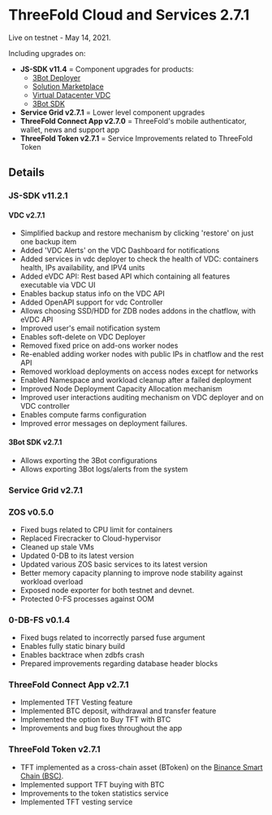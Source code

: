 
 # ThreeFold Cloud and Services 2.7.1
 
Live on testnet - May 14, 2021.

Including upgrades on:
- **JS-SDK v11.4** = Component upgrades for products:
   - [3Bot Deployer](https://github.com/threefoldtech/js-sdk/tree/development/jumpscale/packages/threebot_deployer)
   - [Solution Marketplace](https://github.com/threefoldtech/js-sdk/tree/development/jumpscale/packages/marketplace)
   - [Virtual Datacenter VDC](https://github.com/threefoldtech/js-sdk/tree/development/jumpscale/packages/vdc)
   - [3Bot SDK](https://github.com/threefoldtech/js-sdk/tree/development/jumpscale/packages/tfgrid_solutions)
- **Service Grid v2.7.1** = Lower level component upgrades
- **ThreeFold Connect App v2.7.0** = ThreeFold's mobile authenticator, wallet, news and support app
- **ThreeFold Token v2.7.1** = Service Improvements related to ThreeFold Token

## Details
 
### JS-SDK v11.2.1

#### VDC v2.7.1
- Simplified backup and restore mechanism by clicking 'restore' on just one backup item
- Added 'VDC Alerts' on the VDC Dashboard for notifications
- Added services in vdc deployer to check the health of VDC:  containers health, IPs availability, and IPV4 units
- Added eVDC API: Rest based API which containing all features executable via VDC UI
- Enables backup status info on the VDC API
- Added OpenAPI support for vdc Controller
- Allows choosing SSD/HDD for ZDB nodes addons in the chatflow, with eVDC API
- Improved user's email notification system
- Enables soft-delete on VDC Deployer
- Removed fixed price on add-ons worker nodes
- Re-enabled adding worker nodes with public IPs in chatflow and the rest API
- Removed workload deployments on access nodes except for networks
- Enabled Namespace and workload cleanup after a failed deployment
- Improved Node Deployment Capacity Allocation mechanism
- Improved user interactions auditing mechanism on VDC deployer and on VDC controller 
- Enables compute farms configuration
- Improved error messages on deployment failures.

#### 3Bot SDK v2.7.1
- Allows exporting the 3Bot configurations 
- Allows exporting 3Bot logs/alerts from the system


### Service Grid v2.7.1

### ZOS v0.5.0
- Fixed bugs related to CPU limit for containers
- Replaced Firecracker to Cloud-hypervisor
- Cleaned up stale VMs
- Updated 0-DB to its latest version
- Updated various ZOS basic services to its latest version
- Better memory capacity planning to improve node stability against workload overload
- Exposed node exporter for both testnet and devnet.
- Protected 0-FS processes against OOM


### 0-DB-FS v0.1.4
- Fixed bugs related to incorrectly parsed fuse argument
- Enables fully static binary build
- Enables backtrace when zdbfs crash
- Prepared improvements regarding database header blocks


### ThreeFold Connect App v2.7.1
- Implemented TFT Vesting feature
- Implemented BTC deposit, withdrawal and transfer feature
- Implemented the option to Buy TFT with BTC 
- Improvements and bug fixes throughout the app


### ThreeFold Token v2.7.1
- TFT implemented as a cross-chain asset (BToken) on the [Binance Smart Chain (BSC)](https://www.binance.org/en/smartChain).
- Implemented support TFT buying with BTC
- Improvements to the token statistics service
- Implemented TFT vesting service

